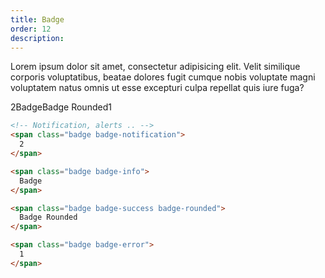 ```yaml
---
title: Badge
order: 12
description: 
---
```


Lorem ipsum dolor sit amet, consectetur adipisicing elit. Velit similique corporis voluptatibus, beatae dolores fugit cumque nobis voluptate magni voluptatem natus omnis ut esse excepturi culpa repellat quis iure fuga?
<div class="box-container">
<span class="badge badge-notification">2</span><span class="badge badge-info">Badge</span><span class="badge badge-success badge-rounded">Badge Rounded</span><span class="badge badge-error">1</span>

```html
<!-- Notification, alerts .. -->
<span class="badge badge-notification">
  2
</span>

<span class="badge badge-info">
  Badge
</span>

<span class="badge badge-success badge-rounded">
  Badge Rounded
</span>

<span class="badge badge-error">
  1
</span>
```
</div>